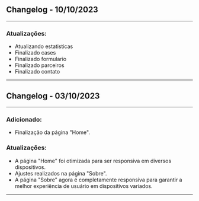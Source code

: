 ## Changelog - 10/10/2023

---

### Atualizações:
- Atualizando estatisticas
- Finalizado cases
- Finalizado formulario
- Finalizado parceiros
- Finalizado contato

---

## Changelog - 03/10/2023

---

### Adicionado:
- Finalização da página "Home".

### Atualizações:
- A página "Home" foi otimizada para ser responsiva em diversos dispositivos.
- Ajustes realizados na página "Sobre".
- A página "Sobre" agora é completamente responsiva para garantir a melhor experiência de usuário em dispositivos variados.

---
